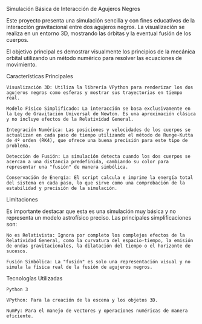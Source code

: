 Simulación Básica de Interacción de Agujeros Negros

Este proyecto presenta una simulación sencilla y con fines educativos de la interacción gravitacional entre dos agujeros negros. La visualización se realiza en un entorno 3D, mostrando las órbitas y la eventual fusión de los cuerpos.

El objetivo principal es demostrar visualmente los principios de la mecánica orbital utilizando un método numérico para resolver las ecuaciones de movimiento.

Características Principales

    Visualización 3D: Utiliza la librería VPython para renderizar los dos agujeros negros como esferas y mostrar sus trayectorias en tiempo real.

    Modelo Físico Simplificado: La interacción se basa exclusivamente en la Ley de Gravitación Universal de Newton. Es una aproximación clásica y no incluye efectos de la Relatividad General.

    Integración Numérica: Las posiciones y velocidades de los cuerpos se actualizan en cada paso de tiempo utilizando el método de Runge-Kutta de 4º orden (RK4), que ofrece una buena precisión para este tipo de problema.

    Detección de Fusión: La simulación detecta cuando los dos cuerpos se acercan a una distancia predefinida, cambiando su color para representar una "fusión" de manera simbólica.

    Conservación de Energía: El script calcula e imprime la energía total del sistema en cada paso, lo que sirve como una comprobación de la estabilidad y precisión de la simulación.

Limitaciones

Es importante destacar que esta es una simulación muy básica y no representa un modelo astrofísico preciso. Las principales simplificaciones son:

    No es Relativista: Ignora por completo los complejos efectos de la Relatividad General, como la curvatura del espacio-tiempo, la emisión de ondas gravitacionales, la dilatación del tiempo o el horizonte de sucesos.

    Fusión Simbólica: La "fusión" es solo una representación visual y no simula la física real de la fusión de agujeros negros.

Tecnologías Utilizadas

    Python 3

    VPython: Para la creación de la escena y los objetos 3D.

    NumPy: Para el manejo de vectores y operaciones numéricas de manera eficiente.
